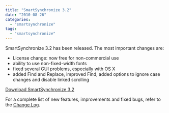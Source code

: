 ```yaml
---
title: "SmartSynchronize 3.2"
date: "2010-08-26"
categories: 
  - "smartsynchronize"
tags: 
  - "smartsynchronize"
---
```


SmartSynchronize 3.2 has been released. The most important changes are:

- License change: now free for non-commercial use
- ability to use non-fixed-width fonts
- fixed several GUI problems, especially with OS X
- added Find and Replace, improved Find, added options to ignore case changes and disable linked scrolling

[Download SmartSynchronize 3.2](http://www.syntevo.com/smartsynchronize/download.html)

For a complete list of new features, improvements and fixed bugs, refer to the [Change Log](http://www.syntevo.com/smartsynchronize/changelog.txt).
